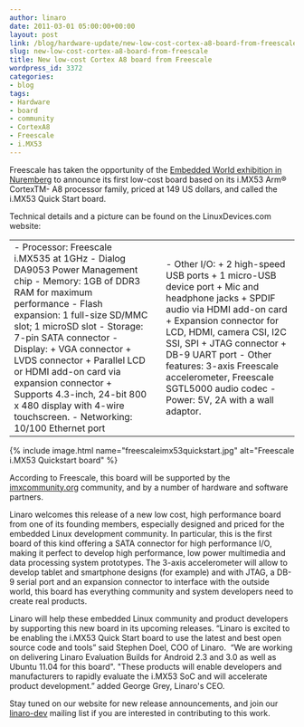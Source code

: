 ```yaml
---
author: linaro
date: 2011-03-01 05:00:00+00:00
layout: post
link: /blog/hardware-update/new-low-cost-cortex-a8-board-from-freescale/
slug: new-low-cost-cortex-a8-board-from-freescale
title: New low-cost Cortex A8 board from Freescale
wordpress_id: 3372
categories:
- blog
tags:
- Hardware
- board
- community
- CortexA8
- Freescale
- i.MX53
---
```

Freescale has taken the opportunity of the [Embedded World exhibition in Nuremberg](https://www.embedded-world.de/en) to announce its first low-cost board based on its i.MX53 Arm® CortexTM- A8 processor family, priced at 149 US dollars, and called the i.MX53 Quick Start board.

Technical details and a picture can be found on the LinuxDevices.com website:
<table border="0" class="table-responsive">
<tbody >
<tr >

<td markdown="1" >
- Processor: Freescale i.MX535 at 1GHz
- Dialog DA9053 Power Management chip
- Memory: 1GB of DDR3 RAM for maximum performance
- Flash expansion: 1 full-size SD/MMC slot; 1 microSD slot
- Storage: 7-pin SATA connector
- Display:
+ VGA connector
+ LVDS connector
+ Parallel LCD or HDMI add-on card via expansion connector
+ Supports 4.3-inch, 24-bit 800 x 480 display with 4-wire touchscreen.
- Networking: 10/100 Ethernet port
</td>

<td >
</td>

<td markdown="1" >
- Other I/O:
+ 2 high-speed USB ports
+ 1 micro-USB device port
+ Mic and headphone jacks
+ SPDIF audio via HDMI add-on card
+ Expansion connector for LCD, HDMI, camera CSI, I2C SSI, SPI
+ JTAG connector + DB-9 UART port
- Other features: 3-axis Freescale accelerometer, Freescale SGTL5000 audio codec
- Power: 5V, 2A with a wall adaptor.
</td>
</tr>
</tbody>
</table>

{% include image.html name="freescaleimx53quickstart.jpg" alt="Freescale i.MX53 Quickstart board" %}

<!-- more -->

According to Freescale, this board will be supported by the [imxcommunity.org](https://community.nxp.com/community/imx) community, and by a number of hardware and software partners.

Linaro welcomes this release of a new low cost, high performance board from one of its founding members, especially designed and priced for the embedded Linux development community. In particular, this is the first board of this kind offering a SATA connector for high performance I/O, making it perfect to develop high performance, low power multimedia and data processing system prototypes. The 3-axis accelerometer will allow to develop tablet and smartphone designs (for example) and with JTAG, a DB-9 serial port and an expansion connector to interface with the outside world, this board has everything community and system developers need to create real products.

Linaro will help these embedded Linux community and product developers by supporting this new board in its upcoming releases. “Linaro is excited to be enabling the i.MX53 Quick Start board to use the latest and best open source code and tools” said Stephen Doel, COO of Linaro.  “We are working on delivering Linaro Evaluation Builds for Android 2.3 and 3.0 as well as Ubuntu 11.04 for this board". "These products will enable developers and manufacturers to rapidly evaluate the i.MX53 SoC and will accelerate product development.” added George Grey, Linaro's CEO.

Stay tuned on our website for new release announcements, and join our [linaro-dev](http://lists.linaro.org/mailman/listinfo/linaro-dev) mailing list if you are interested in contributing to this work.
